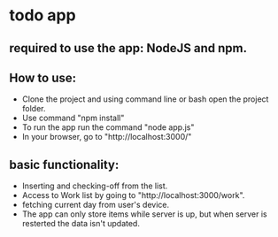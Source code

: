 # todo app 
## required to use the app: NodeJS and npm.
## How to use:
* Clone the project and using command line or bash open the project folder. 
* Use command "npm install" 
* To run the app run the command "node app.js"
* In your browser, go to "http://localhost:3000/" 

## basic functionality:
*  Inserting and checking-off from the list.
*  Access to Work list by going to "http://localhost:3000/work".
*  fetching current day from user's device.
*  The app can only store items while server is up, but when server is resterted the data isn't updated.

